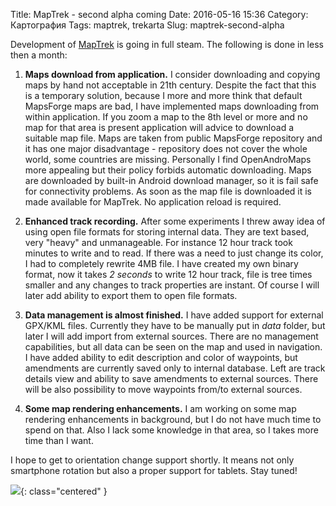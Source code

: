 Title: MapTrek - second alpha coming
Date: 2016-05-16 15:36
Category: Картография
Tags: maptrek, trekarta
Slug: maptrek-second-alpha

Development of [MapTrek](http://maptrek.mobi/) is going in full steam. The following is done in less then a month:

1. __Maps download from application.__ I consider downloading and copying maps by hand not acceptable in 21th century. Despite the fact that this is a temporary solution, because I more and more think that default MapsForge maps are bad, I have implemented maps downloading from within application. If you zoom a map to the 8th level or more and no map for that area is present application will advice to download a suitable map file. Maps are taken from public MapsForge repository and it has one major disadvantage - repository does not cover the whole world, some countries are missing. Personally I find OpenAndroMaps more appealing but their policy forbids automatic downloading. Maps are downloaded by built-in Android download manager, so it is fail safe for connectivity problems. As soon as the map file is downloaded it is made available for MapTrek. No application reload is required.

2. __Enhanced track recording.__ After some experiments I threw away idea of using open file formats for storing internal data. They are text based, very "heavy" and unmanageable. For instance 12 hour track took minutes to write and to read. If there was a need to just change its color, I had to completely rewrite 4MB file. I have created my own binary format, now it takes _2 seconds_ to write 12 hour track, file is tree times smaller and any changes to track properties are instant. Of course I will later add ability to export them to open file formats.

3. __Data management is almost finished.__ I have added support for external GPX/KML files. Currently they have to be manually put in _data_ folder, but later I will add import from external sources. There are no management capabilities, but all data can be seen on the map and used in navigation. I have added ability to edit description and color of waypoints, but amendments are currently saved only to internal database. Left are track details view and ability to save amendments to external sources. There will be also possibility to move waypoints from/to external sources.

4. __Some map rendering enhancements.__ I am working on some map rendering enhancements in background, but I do not have much time to spend on that. Also I lack some knowledge in that area, so I takes more time than I want.

I hope to get to orientation change support shortly. It means not only smartphone rotation but also a proper support for tablets. Stay tuned!

![]({attach}maptrek-second-alpha.png){: class="centered" }

